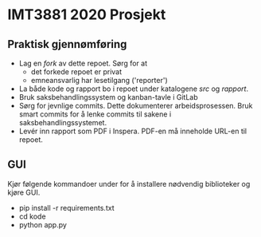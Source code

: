 # IMT3881 2020 Prosjekt

## Praktisk gjennømføring

* Lag en _fork_ av dette repoet. Sørg for at
    - det forkede repoet er privat
	- emneansvarlig har lesetilgang ('reporter')
* La både kode og rapport bo i repoet under katalogene _src_ og
  _rapport_.
* Bruk saksbehandlingssystem og kanban-tavle i GitLab
* Sørg for jevnlige commits. Dette dokumenterer arbeidsprosessen. Bruk smart commits for å lenke commits til sakene i saksbehandlingssystemet.
* Levér inn rapport som PDF i Inspera. PDF-en må inneholde URL-en
  til repoet.

## GUI
Kjør følgende kommandoer under for å installere nødvendig biblioteker og kjøre GUI.

* pip install -r requirements.txt
* cd kode
* python app.py